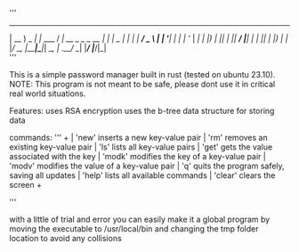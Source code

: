 '''
 ____        _        ____                  _   
| __ ) _   _| |_ ___ / ___|_ __ _   _ _ __ | |_ 
|  _ \| | | | __/ _ \ |   | '__| | | | '_ \| __|
| |_) | |_| | ||  __/ |___| |  | |_| | |_) | |_ 
|____/ \__, |\__\___|\____|_|   \__, | .__/ \__|
       |___/                    |___/|_|    
'''




This is a simple password manager built in rust (tested on ubuntu 23.10).
NOTE: This program is not meant to be safe, please dont use it in critical real world situations.

Features:
uses RSA encryption
uses the b-tree data structure for storing data

commands:
'''
  +
  | 'new'   inserts a new key-value pair
  | 'rm'    removes an existing key-value pair
  | 'ls'    lists all key-value pairs
  | 'get'   gets the value associated with the key
  | 'modk'  modifies the key of a key-value pair
  | 'modv'  modifies the value of a key-value pair
  | 'q'     quits the program safely, saving all updates
  | 'help'  lists all available commands
  | 'clear' clears the screen
  +

'''


with a little of trial and error you can easily make it a global program
by moving the executable to /usr/local/bin and changing the tmp folder location
to avoid any collisions
